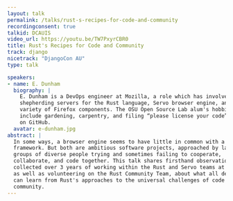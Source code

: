 ```yaml
---
layout: talk
permalink: /talks/rust-s-recipes-for-code-and-community
recordingconsent: true
talkid: DCAUIS
video_url: https://youtu.be/TW7PxyrCBR0
title: Rust's Recipes for Code and Community
track: django
nicetrack: "DjangoCon AU"
type: talk

speakers:
- name: E. Dunham
  biography: |
    E. Dunham is a DevOps engineer at Mozilla, a role which has involved
    shepherding servers for the Rust language, Servo browser engine, and a
    variety of Firefox components. The OSU Open Source Lab alum's hobbies
    include gardening, carpentry, and filing “please license your code” issues
    on GitHub.
  avatar: e-dunham.jpg
abstract: |
  In some ways, a browser engine seems to have little in common with a web
  framework. But both are ambitious software projects, approached by large
  groups of diverse people trying and sometimes failing to cooperate,
  collaborate, and code together. This talk shares firsthand observations,
  collected over 3 years of working within the Rust and Servo teams at Mozilla
  as well as volunteering on the Rust Community Team, about what all developers
  can learn from Rust's approaches to the universal challenges of code and
  community.
---
```

